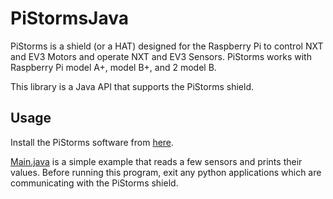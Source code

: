# PiStormsJava

PiStorms is a shield (or a HAT) designed for the Raspberry Pi to control NXT and EV3 Motors and operate NXT and EV3 Sensors. PiStorms works with Raspberry Pi model A+, model B+, and 2 model B.

This library is a Java API that supports the PiStorms shield.

## Usage

Install the PiStorms software from [here](http://www.mindsensors.com/content/72-pistorms-libraries-and-sample-programs).

[Main.java](src/main/java/org/daubin/pistorms/example/Main.java) is a simple example
that reads a few sensors and prints their values.  Before running this program, exit any python applications which are communicating with the PiStorms shield. 
